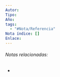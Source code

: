 ```yaml
---
Autor: 
Tipo: 
Año: 
tags:
  - "#Nota/Referencia"
Nota índice: []
Enlace:
---
```




###### Notas relacionadas:
- 

